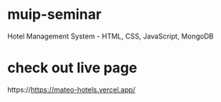 # muip-seminar
Hotel Management System - HTML, CSS, JavaScript, MongoDB

# check out live page
https://https://mateo-hotels.vercel.app/

